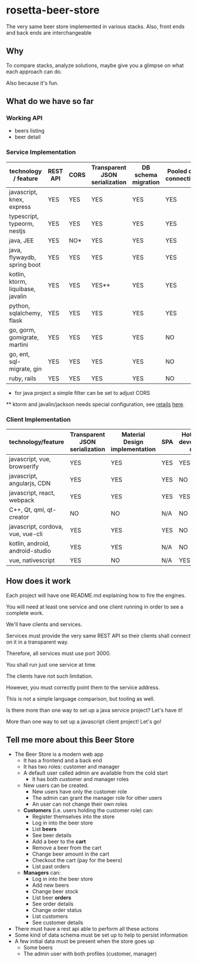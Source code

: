 # rosetta-beer-store

The very same beer store implemented in various stacks. Also, front ends and
back ends are interchangeable

## Why

To compare stacks, analyze solutions, maybe give you a glimpse on what each
approach can do.

Also because it's fun.

## What do we have so far

### Working API

- beers listing
- beer detail

### Service Implementation

| **technology / feature**          | REST API | CORS | Transparent JSON serialization | DB schema migration | Pooled db connection | Hot-reload development mode |
|-----------------------------------| -------- | ---- |--------------------------------| ------------------- | -------------------- | --------------------------- |
| javascript, knex, express         | YES      | YES  | YES                            | YES                 | YES                  | YES                         |
| typescript, typeorm, nestjs       | YES      | YES  | YES                            | YES                 | YES                  | YES                         |
| java, JEE                         | YES      | NO*  | YES                            | YES                 | YES                  | YES                         |
| java, flywaydb, spring boot       | YES      | YES  | YES                            | YES                 | YES                  | NO                          |
| kotlin, ktorm, liquibase, javalin | YES      | YES  | YES**                          | YES                 | YES                  | NO                          |
| python, sqlalchemy, flask         | YES      | YES  | YES                            | YES                 | YES                  | NO                          |
| go, gorm, gomigrate, martini      | YES      | YES  | YES                            | YES                 | NO                   | NO                          |
| go, ent, sql-migrate, gin         | YES      | YES  | YES                            | YES                 | NO                   | NO                          |
| ruby, rails                       | YES      | YES  | YES                            | YES                 | NO                   | YES                         |

* for java project a simple filter can be set to adjust CORS

** ktorm and javalin/jackson needs special configuration, see [retails](./beer-store-service-kotlin-javalin-ktorm-liquibase/README.md)
[here](https://stackoverflow.com/questions/71721581/how-to-configure-the-default-jackson-json-mapper-on-javalin/71722025#71722025).

### Client Implementation

| **technology/feature**            | Transparent JSON serialization | Material Design implementation | SPA | Hot-reload development mode |
| --------------------------------- | ------------------------------ | ------------------------------ | --- | --------------------------- |
| javascript, vue, browserify       | YES                            | YES                            | YES | YES                         |
| javascript, angularjs, CDN        | YES                            | YES                            | YES | NO                          |
| javascript, react, webpack        | YES                            | YES                            | YES | YES                         |
| C++, Qt, qml, qt-creator          | NO                             | NO                             | N/A | NO                          |
| javascript, cordova, vue, vue-cli | YES                            | YES                            | YES | NO                          |
| kotlin, android, android-studio   | YES                            | YES                            | N/A | NO                          |
| vue, nativescript                 | YES                            | NO                             | N/A | YES                         |

## How does it work

Each project will have one README.md explaining how to fire the engines.

You will need at least one service and one client running in order to see a
complete work.

We'll have clients and services.

Services must provide the very same REST API so their clients shall connect on
it in a transparent way.

Therefore, all services must use port 3000.

You shall run just one service at time.

The clients have not such limitation.

However, you must correctly point them to the service address.

This is not a simple language comparison, but tooling as well.

Is there more than one way to set up a java service project? Let's have it!

More than one way to set up a javascript client project! Let's go!

## Tell me more about this Beer Store

- The Beer Store is a modern web app
  - It has a frontend and a back end
  - It has two roles: customer and manager
  - A default user called admin are available from the cold start
    - It has both customer and manager roles
  - New users can be created.
    - New users have only the customer role
    - The admin can grant the manager role for other users
    - An user can not change their own roles
  - **Customers** (i.e. users holding the customer role) can:
    - Register themselves into the store
    - Log in into the beer store
    - List **beers**
    - See beer details
    - Add a beer to the **cart**
    - Remove a beer from the cart
    - Change beer amount in the cart
    - Checkout the cart (pay for the beers)
    - List past orders
  - **Managers** can:
    - Log in into the beer store
    - Add new beers
    - Change beer stock
    - List beer **orders**
    - See order details
    - Change order status
    - List customers
    - See customer details
- There must have a rest api able to perform all these actions
- Some kind of data schema must be set up to help to persist information
- A few initial data must be present when the store goes up
  - Some beers
  - The admin user with both profiles (customer, manager)
